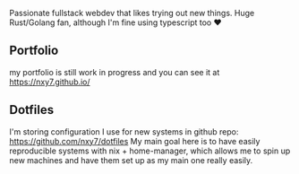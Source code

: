 Passionate fullstack webdev that likes trying out new things.
Huge Rust/Golang fan, although I'm fine using typescript too ❤️

## Portfolio
my portfolio is still work in progress and you can see it at https://nxy7.github.io/

## Dotfiles
I'm storing configuration I use for new systems in github repo: https://github.com/nxy7/dotfiles
My main goal here is to have easily reproducible systems with nix + home-manager, which allows me to
spin up new machines and have them set up as my main one really easily.
